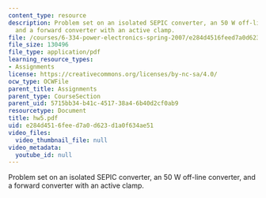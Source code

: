 ```yaml
---
content_type: resource
description: Problem set on an isolated SEPIC converter, an 50 W off-line converter,
  and a forward converter with an active clamp.
file: /courses/6-334-power-electronics-spring-2007/e284d4516feed7a0d623d1a0f634ae51_hw5.pdf
file_size: 130496
file_type: application/pdf
learning_resource_types:
- Assignments
license: https://creativecommons.org/licenses/by-nc-sa/4.0/
ocw_type: OCWFile
parent_title: Assignments
parent_type: CourseSection
parent_uid: 5715bb34-b41c-4517-38a4-6b40d2cf0ab9
resourcetype: Document
title: hw5.pdf
uid: e284d451-6fee-d7a0-d623-d1a0f634ae51
video_files:
  video_thumbnail_file: null
video_metadata:
  youtube_id: null
---
```

Problem set on an isolated SEPIC converter, an 50 W off-line converter, and a forward converter with an active clamp.